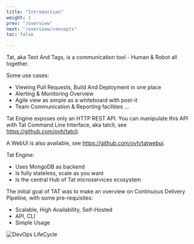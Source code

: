 ```yaml
---
title: "Introduction"
weight: 1
prev: "/overview"
next: "/overview/concepts"
toc: false

---
```


Tat, aka Text And Tags, is a communication tool - Human & Robot all together.

Some use cases:

- Viewing Pull Requests, Build And Deployment in one place
- Alerting & Monitoring Overview
- Agile view as simple as a whiteboard with post-it
- Team Communication & Reporting facilities
...

Tat Engine exposes only an HTTP REST API. You can manipulate this API with Tat Command Line Interface, aka tatcli, see https://github.com/ovh/tatcli.

A WebUI is also available, see https://github.com/ovh/tatwebui.

Tat Engine:

- Uses MongoDB as backend
- Is fully stateless, scale as you want
- Is the central Hub of Tat microservices ecosystem

The initial goal of TAT was to make an overview on Continuous Delivery Pipeline, with some pre-requisites:

- Scalable, High Availability, Self-Hosted
- API, CLI
- Simple Usage

![DevOps LifeCycle](/imgs/tat-cd-overview.png?width=700px)
